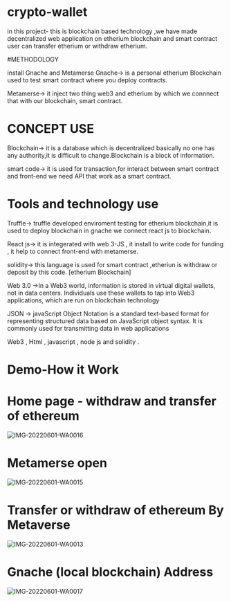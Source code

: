 # crypto-wallet
in this project- this is blockchain based technology ,we have made decentralized web application on etherium blockchain and smart contract
user can transfer etherium or withdraw etherium.

#METHODOLOGY

install Gnache and Metamerse 
Gnache-> is a personal etherium Blockchain used to test smart contract where you deploy contracts.

Metamerse-> it inject two thing web3 and etherium by which we connnect that with our blockchain, smart contract.


# CONCEPT USE
Blockchain-> it is a database which is decentralized basically no one has any authority,it is difficult to change.Blockchain is a block of information.

smart code-> it is used for transaction,for interact between smart contract and front-end we need API that work as a smart contract.

# Tools and technology use

Truffle-> truffle developed enviroment testing for etherium blockchain,it is used to deploy blockchain in gnache we connect react js to blockchain.

React js-> it is integerated with web 3-JS , it install to write code for funding , it help to connect front-end with metamerse.

solidity-> this language is used for smart contract ,etheriun is withdraw or deposit by this code. [etherium Blockchain]

Web 3.0 ->In a Web3 world, information is stored in virtual digital wallets, not in data centers. Individuals use these wallets to tap into Web3 applications, which are run on blockchain technology

JSON -> javaScript Object Notation is a standard text-based format for representing structured data based on JavaScript object syntax. It is commonly used for transmitting data in web applications 

Web3 , Html , javascript , node js and solidity .

# Demo-How it Work

# Home page - withdraw and transfer of ethereum
![IMG-20220601-WA0016](https://user-images.githubusercontent.com/77094389/171598198-24375fe3-8e53-4a82-a167-7cba2a83091d.jpg)

# Metamerse open
![IMG-20220601-WA0015](https://user-images.githubusercontent.com/77094389/171598191-dcbfe69d-7978-4f91-b45e-eea2395fd60b.jpg)

# Transfer or withdraw of ethereum By Metaverse
![IMG-20220601-WA0013](https://user-images.githubusercontent.com/77094389/171598173-52c9a99b-1879-444c-bf24-82cdc496f1a8.jpg)

# Gnache (local blockchain) Address
![IMG-20220601-WA0017](https://user-images.githubusercontent.com/77094389/171598203-e7ab5201-ba9f-4e61-a379-ccf4d9e64ac8.jpg)
